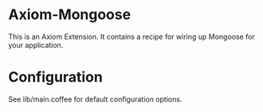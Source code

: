 # Axiom-Mongoose

This is an Axiom Extension.  It contains a recipe for wiring up Mongoose for your application.

# Configuration

See lib/main.coffee for default configuration options.

